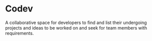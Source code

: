# Codev
A collaborative space for developers to find and list their undergoing projects and ideas to be worked on and seek for team members with requirements.
